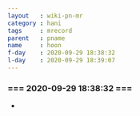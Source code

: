 ```yaml
---
layout   : wiki-pn-mr
category : hani
tags     : mrecord
parent   : pname
name     : hoon
f-day    : 2020-09-29 18:38:32
l-day    : 2020-09-29 18:39:07
---
```


### ===  2020-09-29 18:38:32  ===
- 

